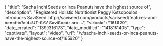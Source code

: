 {
    "title": "Sacha Inchi Seeds or Inca Peanuts have the highest source of",
    "description": "Registered Holistic Nutritionist Peggy Kotsopoulos introduces SaviSeed. http:\/\/saviseed.com\/products\/saviseed\/features-and-benefits?cid=UT-SAV SaviSeeds are ...",
    "videoid": "165620",
    "date_created": "1399316173",
    "date_modified": "1418181405",
    "type": "captivate",
    "layout": "video",
    "url": "\/v\/sacha-inchi-seeds-or-inca-peanuts-have-the-highest-source-of\/165620"
}